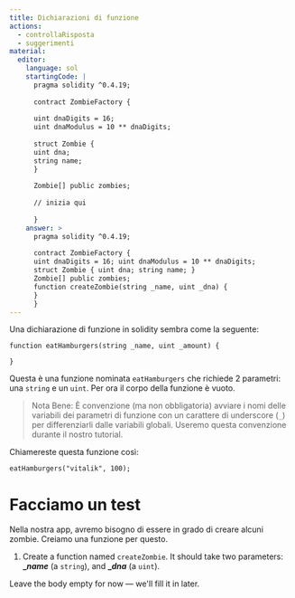 ```yaml
---
title: Dichiarazioni di funzione
actions:
  - controllaRisposta
  - suggerimenti
material:
  editor:
    language: sol
    startingCode: |
      pragma solidity ^0.4.19;
      
      contract ZombieFactory {
      
      uint dnaDigits = 16;
      uint dnaModulus = 10 ** dnaDigits;
      
      struct Zombie {
      uint dna;
      string name;
      }
      
      Zombie[] public zombies;
      
      // inizia qui
      
      }
    answer: >
      pragma solidity ^0.4.19;
      
      contract ZombieFactory {
      uint dnaDigits = 16; uint dnaModulus = 10 ** dnaDigits;
      struct Zombie { uint dna; string name; }
      Zombie[] public zombies;
      function createZombie(string _name, uint _dna) {
      }
      }
---
```

Una dichiarazione di funzione in solidity sembra come la seguente:

    function eatHamburgers(string _name, uint _amount) {
    
    }
    

Questa è una funzione nominata `eatHamburgers` che richiede 2 parametri: una `string` e un `uint`. Per ora il corpo della funzione è vuoto.

> Nota Bene: È convenzione (ma non obbligatoria) avviare i nomi delle variabili dei parametri di funzione con un carattere di underscore (` _ `) per differenziarli dalle variabili globali. Useremo questa convenzione durante il nostro tutorial.

Chiamereste questa funzione così:

    eatHamburgers("vitalik", 100);
    

# Facciamo un test

Nella nostra app, avremo bisogno di essere in grado di creare alcuni zombie. Creiamo una funzione per questo.

1. Create a function named `createZombie`. It should take two parameters: **__name_** (a `string`), and **__dna_** (a `uint`).

Leave the body empty for now — we'll fill it in later.